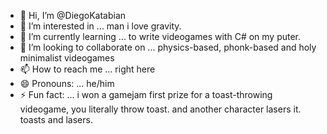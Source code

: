 - 👋 Hi, I’m @DiegoKatabian
- 👀 I’m interested in ... man i love gravity.
- 🌱 I’m currently learning ... to write videogames with C# on my puter.
- 💞️ I’m looking to collaborate on ... physics-based, phonk-based and holy minimalist videogames
- 📫 How to reach me ... right here
- 😄 Pronouns: ... he/him
- ⚡ Fun fact: ... i won a gamejam first prize for a toast-throwing videogame, you literally throw toast. and another character lasers it. toasts and lasers.

<!---
DiegoKatabian/DiegoKatabian is a ✨ special ✨ repository because its `README.md` (this file) appears on your GitHub profile.
You can click the Preview link to take a look at your changes.
--->
